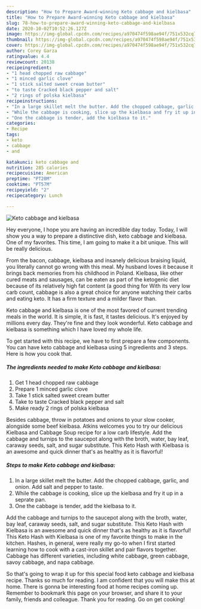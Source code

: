 ```yaml
---
description: "How to Prepare Award-winning Keto cabbage and kielbasa"
title: "How to Prepare Award-winning Keto cabbage and kielbasa"
slug: 78-how-to-prepare-award-winning-keto-cabbage-and-kielbasa
date: 2020-10-02T10:52:26.127Z
image: https://img-global.cpcdn.com/recipes/a970474f598ae94f/751x532cq70/keto-cabbage-and-kielbasa-recipe-main-photo.jpg
thumbnail: https://img-global.cpcdn.com/recipes/a970474f598ae94f/751x532cq70/keto-cabbage-and-kielbasa-recipe-main-photo.jpg
cover: https://img-global.cpcdn.com/recipes/a970474f598ae94f/751x532cq70/keto-cabbage-and-kielbasa-recipe-main-photo.jpg
author: Corey Garza
ratingvalue: 4.4
reviewcount: 20138
recipeingredient:
- "1 head chopped raw cabbage"
- "1 minced garlic clove"
- "1 stick salted sweet cream butter"
- "to taste Cracked black pepper and salt"
- "2 rings of polska kielbasa"
recipeinstructions:
- "In a large skillet melt the butter. Add the chopped cabbage, garlic, and onion. Add salt and pepper to taste."
- "While the cabbage is cooking, slice up the kielbasa and fry it up in a seprate pan."
- "One the cabbage is tender, add the kielbasa to it."
categories:
- Recipe
tags:
- keto
- cabbage
- and

katakunci: keto cabbage and 
nutrition: 285 calories
recipecuisine: American
preptime: "PT20M"
cooktime: "PT57M"
recipeyield: "2"
recipecategory: Lunch

---
```



![Keto cabbage and kielbasa](https://img-global.cpcdn.com/recipes/a970474f598ae94f/751x532cq70/keto-cabbage-and-kielbasa-recipe-main-photo.jpg)

Hey everyone, I hope you are having an incredible day today. Today, I will show you a way to prepare a distinctive dish, keto cabbage and kielbasa. One of my favorites. This time, I am going to make it a bit unique. This will be really delicious.

From the bacon, cabbage, kielbasa and insanely delicious braising liquid, you literally cannot go wrong with this meal. My husband loves it because it brings back memories from his childhood in Poland. Kielbasa, like other cured meats and sausages, can be eaten as part of the ketogenic diet because of its relatively high fat content (a good thing for With its very low carb count, cabbage is also a great choice for anyone watching their carbs and eating keto. It has a firm texture and a milder flavor than.

Keto cabbage and kielbasa is one of the most favored of current trending meals in the world. It is simple, it is fast, it tastes delicious. It's enjoyed by millions every day. They're fine and they look wonderful. Keto cabbage and kielbasa is something which I have loved my whole life.


To get started with this recipe, we have to first prepare a few components. You can have keto cabbage and kielbasa using 5 ingredients and 3 steps. Here is how you cook that.

<!--inarticleads1-->

##### The ingredients needed to make Keto cabbage and kielbasa:

1. Get 1 head chopped raw cabbage
1. Prepare 1 minced garlic clove
1. Take 1 stick salted sweet cream butter
1. Take to taste Cracked black pepper and salt
1. Make ready 2 rings of polska kielbasa


Besides cabbage, throw in potatoes and onions to your slow cooker, alongside some beef kielbasa. Atkins welcomes you to try our delicious Kielbasa and Cabbage Soup recipe for a low carb lifestyle. Add the cabbage and turnips to the saucepot along with the broth, water, bay leaf, caraway seeds, salt, and sugar substitute. This Keto Hash with Kielbasa is an awesome and quick dinner that&#39;s as healthy as it is flavorful! 

<!--inarticleads2-->

##### Steps to make Keto cabbage and kielbasa:

1. In a large skillet melt the butter. Add the chopped cabbage, garlic, and onion. Add salt and pepper to taste.
1. While the cabbage is cooking, slice up the kielbasa and fry it up in a seprate pan.
1. One the cabbage is tender, add the kielbasa to it.


Add the cabbage and turnips to the saucepot along with the broth, water, bay leaf, caraway seeds, salt, and sugar substitute. This Keto Hash with Kielbasa is an awesome and quick dinner that&#39;s as healthy as it is flavorful! This Keto Hash with Kielbasa is one of my favorite things to make in the kitchen. Hashes, in general, were really my go-to when I first started learning how to cook with a cast-iron skillet and pair flavors together. Cabbage has different varieties, including white cabbage, green cabbage, savoy cabbage, and napa cabbage. 

So that's going to wrap it up for this special food keto cabbage and kielbasa recipe. Thanks so much for reading. I am confident that you will make this at home. There is gonna be interesting food at home recipes coming up. Remember to bookmark this page on your browser, and share it to your family, friends and colleague. Thank you for reading. Go on get cooking!
